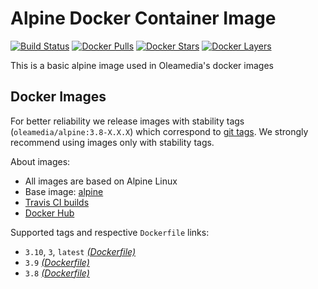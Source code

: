 # Alpine Docker Container Image

[![Build Status](https://travis-ci.org/oleamedia/alpine.svg?branch=master)](https://travis-ci.org/oleamedia/alpine)
[![Docker Pulls](https://img.shields.io/docker/pulls/oleamedia/alpine.svg)](https://hub.docker.com/r/oleamedia/alpine)
[![Docker Stars](https://img.shields.io/docker/stars/oleamedia/alpine.svg)](https://hub.docker.com/r/oleamedia/alpine)
[![Docker Layers](https://images.microbadger.com/badges/image/oleamedia/alpine.svg)](https://microbadger.com/images/oleamedia/alpine)

This is a basic alpine image used in Oleamedia's docker images

## Docker Images

For better reliability we release images with stability tags (`oleamedia/alpine:3.8-X.X.X`) which correspond to [git tags](https://github.com/oleamedia/alpine/releases). 
We strongly recommend using images only with stability tags. 

About images:

* All images are based on Alpine Linux
* Base image: [alpine](https://hub.docker.com/r/_/alpine)
* [Travis CI builds](https://travis-ci.org/oleamedia/alpine) 
* [Docker Hub](https://hub.docker.com/r/oleamedia/alpine) 

[_(Dockerfile)_]: https://github.com/oleamedia/alpine/tree/master/Dockerfile

Supported tags and respective `Dockerfile` links:

* `3.10`, `3`, `latest` [_(Dockerfile)_]
* `3.9` [_(Dockerfile)_]
* `3.8` [_(Dockerfile)_]
